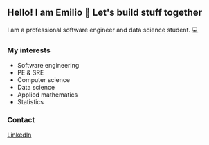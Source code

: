 ## Hello! I am Emilio 👋 Let's build stuff together 
I am a professional software engineer and data science student. 💻

### My interests
- Software engineering
- PE & SRE
- Computer science
- Data science
- Applied mathematics
- Statistics

### Contact
<a href="https://www.linkedin.com/in/emilio--lima/">LinkedIn</a>
